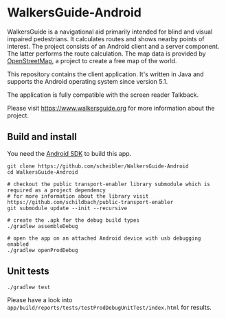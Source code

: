 # WalkersGuide-Android


WalkersGuide is a navigational aid primarily intended for blind and visual impaired pedestrians. It
calculates routes and shows nearby points of interest.  The project consists of an Android client
and a server component. The latter performs the route calculation. The map data is provided by
[OpenStreetMap](https://www.openstreetmap.org), a project to create a free map of the world.

This repository contains the client application. It's written in Java and supports the Android
operating system since version 5.1.

The application is fully compatible with the screen reader Talkback.

Please visit https://www.walkersguide.org for more information about the project.



## Build and install

You need the [Android SDK](https://developer.android.com/studio) to build this app.

```
git clone https://github.com/scheibler/WalkersGuide-Android
cd WalkersGuide-Android

# checkout the public transport-enabler library submodule which is required as a project dependency
# for more information about the library visit https://github.com/schildbach/public-transport-enabler
git submodule update --init --recursive

# create the .apk for the debug build types
./gradlew assembleDebug

# open the app on an attached Android device with usb debugging enabled
./gradlew openProdDebug
```



## Unit tests

```
./gradlew test
```

Please have a look into `app/build/reports/tests/testProdDebugUnitTest/index.html` for results.

